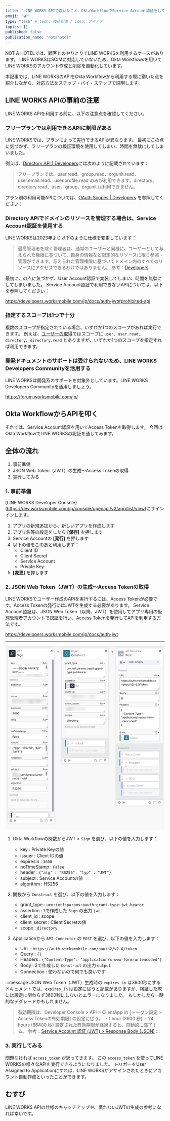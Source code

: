 ```yaml
---
title: "LINE WORKS APIで躓いたこと、OktaWorkflowでService Account認証をしてみた"
emoji: "⛳"
type: "tech" # tech: 技術記事 / idea: アイデア
topics: []
published: false
publication_name: "notahotel"
---
```



NOT A HOTELでは、顧客とのやりとりでLINE WORKSを利用するケースがあります。
LINE WORKSはSCIMに対応していないため、Okta Workflowsを用いてLINE WORKSのアカウント作成と削除を自動化しています。

本記事では、LINE WORKSのAPIをOkta Workflowから利用する際に躓いた点を紹介しながら、対応方法をステップ・バイ・ステップで説明します。

## LINE WORKS APIの事前の注意

LINE WORKS APIを利用する前に、以下の注意点を確認してください。

### フリープランでは利用できるAPIに制限がある

LINE WORKSでは、プランによって実行できるAPIが異なります。
最初にこの点に気づかず、フリープランの検証環境を使用してしまい、時間を無駄にしてしまいました。

例えば、[Directory API | Developers](https://developers.worksmobile.com/jp/docs/directory)には次のように記載されています：

> フリープランでは、user.read、group.read、orgunit.read、user.email.read、user.profile.read のみが利用できます。directory、directory.read、user、group、orgunit は利用できません。


プラン別の利用可能APIについては、[OAuth Scopes | Developers](https://developers.worksmobile.com/jp/docs/auth-scope#line-works) を参照してください：

### Directory APIでドメインのリソースを管理する場合は、Service Account認証を使用する

LINE WORKSは2023年より以下のように仕様を変更しています：

> 最高管理者を除く管理者は、通常のユーザーと同様に、ユーザーとして与えられた権限に基づいて、自身の情報など限定的なリソースに限り参照・管理ができます。与えられた管理権限に基づいてドメイン内のすべてのリソースにアクセスできるわけではありません。
参考：[Developers](https://developers.worksmobile.com/jp/news/detail?id=614)

最初にこの点に気づかず、User Account認証で実装してしまい、時間を無駄にしてしまいました。
Service Account認証で利用できないAPIについては、以下を参照してください：

https://developers.worksmobile.com/jp/docs/auth-jwt#prohibited-api

### 指定するスコープは1つで十分

複数のスコープが指定されている場合、いずれか1つのスコープがあれば実行できます。
例えば、[ユーザーの取得](https://developers.worksmobile.com/jp/docs/user-get)ではスコープに `user`、`user.read`、`directory`、`directory.read` とありますが、いずれか1つのスコープを指定すれば利用できます。

### 開発ドキュメントのサポートは受けられないため、LINE WORKS Developers Communityを活用する

LINE WORKSは開発系のサポートを対象外としています。LINE WORKS Developers Communityを活用しましょう。

https://forum.worksmobile.com/jp/

## Okta WorkflowからAPIを叩く

それでは、Service Account認証を用いてAccess Tokenを取得します。
今回はOkta WorkflowでLINE WORKSの認証を通してみます。

## 全体の流れ

1. 事前準備
2. JSON Web Token（JWT）の生成〜Access Tokenの取得
3. 実行してみる

### 1. 事前準備

[LINE WORKS Developer Console}(https://dev.worksmobile.com/jp/console/openapi/v2/app/list/view)にサインインします。

1. アプリの新規追加から、新しいアプリを作成します
2. アプリ名等の設定をしたら **[保存]** を押します
3. Service Accountの **[発行]** を押します
4. 以下の値をこのあと利用します：
   - Client ID
   - Client Secret
   - Service Account
   - Private Key
5. **[変更]** を押します

### 2. JSON Web Token（JWT）の生成〜Access Tokenの取得


LINE WORKSでユーザー作成のAPIを実行するには、Access Tokenが必要です。Access Tokenの発行にはJWTを生成する必要があります。
Service Account認証は、JSON Web Token（以降、JWT）を使用してアプリ専用の仮想管理者アカウントで認証を行い、Access Tokenを発行してAPIを利用する方法です。

https://developers.worksmobile.com/jp/docs/auth-jwt

---

![](/images/lineworks-api-from-okta-workflow/lineworks_auth_oktaworkflow.png)

1. Okta Workflowの関数からJWT > `Sign` を選び、以下の値を入力します：
   - key : Private Keyの値
   - issuer : Client IDの値
   - expiresin : `3600`
   - noTimeStamp : `False`
   - header : `{"alg" : "RS256", "typ" : "JWT"}`
   - subject : Service Accountの値
   - algorithm : HS256

2. 関数から `Construct` を選び、以下の値を入力します：
   - grant_type : `urn:ietf:params:oauth:grant-type:jwt-bearer`
   - assertion : 1で作成した `Sign` の出力 `jwt`
   - client_id : scope
   - client_secret : Client Secretの値
   - scope : `directory`

3. Applicationから `API Connector` の `POST` を選び、以下の値を入力します：
   - URL : `https://auth.worksmobile.com/oauth2/v2.0/token`
   - Query : `{}`
   - Headers : `{"Content-Type": "application/x-www-form-urlencoded"}`
   - Body : 2で作成した `Construct` の出力 `output`
   - Connection : 使わないので何でも良いです

:::message
JSON Web Token（JWT）生成時の `expires_in` は3600秒にする
ドキュメントでは、`expires_in` は設定に従うと記載がありますが、検証した際には設定に関わらず3600秒にしないとエラーになりました。
もしかしたら一時的なデグレードかもしれません。
> 有効期限は、Developer Console > API > ClientApp の [トークン設定 > Access Tokenの有効期限] の設定に従う。
> ・1 hour (3600 秒)
> ・24 hours (86400 秒)
> 設定された有効期限が経過すると、自動的に満了する。
参考：[Service Account 認証 (JWT) > Response Body (JSON)](https://developers.worksmobile.com/jp/docs/auth-jwt#issue-access-token-response-body)
:::

### 3. 実行してみる

問題なければ `access_token` が返ってきます。
この `access_token` を使ってLINE WORKSの様々なAPIを実行できるようになりました。
トリガーをUser Assigned to Applicationにすれば、LINE WORKSがアサインされたときにアカウント自動作成といったことができます。

## むすび

LINE WORKS APIの仕様のキャッチアップや、慣れないJWTの生成の参考になれば幸いです。
